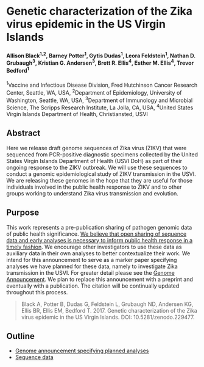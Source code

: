 # Genetic characterization of the Zika virus epidemic in the US Virgin Islands

#### Allison Black<sup>1,2</sup>, Barney Potter<sup>1</sup>, Gytis Dudas<sup>1</sup>, Leora Feldstein<sup>1</sup>, Nathan D. Grubaugh<sup>3</sup>, Kristian G. Andersen<sup>3</sup>, Brett R. Ellis<sup>4</sup>, Esther M. Ellis<sup>4</sup>, Trevor Bedford<sup>1</sup>

<sup>1</sup>Vaccine and Infectious Disease Division, Fred Hutchinson Cancer Research Center, Seattle, WA, USA, <sup>2</sup>Department of Epidemiology, University of Washington, Seattle, WA, USA, <sup>3</sup>Department of Immunology and Microbial Science, The Scripps Research Institute, La Jolla, CA, USA, <sup>4</sup>United States Virgin Islands Department of Health, Christiansted, USVI

## Abstract

Here we release draft genome sequences of Zika virus (ZIKV) that were sequenced from PCR-positive diagnostic specimens collected by the United States Virgin Islands Department of Health (USVI DoH) as part of their ongoing response to the ZIKV outbreak. We will use these sequences to conduct a genomic epidemiological study of ZIKV transmission in the USVI. We are releasing these genomes in the hope that they are useful for those individuals involved in the public health response to ZIKV and to other groups working to understand Zika virus transmission and evolution.

## Purpose

This work represents a pre-publication sharing of pathogen genomic data of public health significance.
[We believe that open sharing of sequence data and early analyses is necessary to inform public health response in a timely fashion](http://bedford.io/blog/scientific-publishing-practices/).  We encourage other investigators to use these data as auxiliary data in their own analyses to better contextualize their work.
We intend for this announcement to serve as a marker paper specifying analyses we have planned for these data, namely to investigate Zika transmission in the USVI. For greater detail please see the [Genome Announcement](announcement/).
We plan to replace this announcement with a preprint and eventually with a publication.
The citation will be continually updated throughout this process.

> Black A, Potter B, Dudas G, Feldstein L, Grubaugh ND, Andersen KG, Ellis BR, Ellis EM, Bedford T. 2017. Genetic characterization of the Zika virus epidemic in the US Virgin Islands. DOI: 10.5281/zenodo.229477.

## Outline

* [Genome announcement specifying planned analyses](announcement/)
* [Sequence data](data/)
